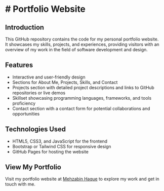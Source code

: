 # # Portfolio Website

## Introduction
This GitHub repository contains the code for my personal portfolio website. It showcases my skills, projects, and experiences, providing visitors with an overview of my work in the field of software development and design.

## Features
- Interactive and user-friendly design
- Sections for About Me, Projects, Skills, and Contact
- Projects section with detailed project descriptions and links to GitHub repositories or live demos
- Skillset showcasing programming languages, frameworks, and tools proficiency
- Contact section with a contact form for potential collaborations and opportunities

## Technologies Used
- HTML5, CSS3, and JavaScript for the frontend
- Bootstrap or Tailwind CSS for responsive design
- GitHub Pages for hosting the website

## View My Portfolio
Visit my portfolio website at [Mehzabin Haque](https://mehzabin-haque.netlify.app/) to explore my work and get in touch with me.


